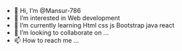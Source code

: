 - 👋 Hi, I’m @Mansur-786
- 👀 I’m interested in Web development
- 🌱 I’m currently learning Html css js Bootstrap java react
- 💞️ I’m looking to collaborate on ...
- 📫 How to reach me ...

<!---
Mansur-786/Mansur-786 is a ✨ special ✨ repository because its `README.md` (this file) appears on your GitHub profile.
You can click the Preview link to take a look at your changes.
--->

